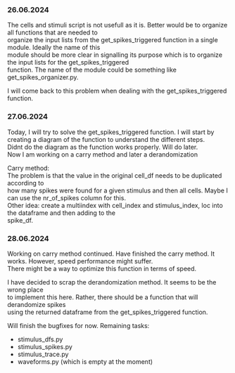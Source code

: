 ### 26.06.2024
The cells and stimuli script is not usefull as it is. Better would be to organize all functions that are needed to </br>
organize the input lists from the get_spikes_triggered function in a single module. Ideally the name of this </br>
module should be more clear in signalling its purpose which is to organize the input lists for the get_spikes_triggered </br>
function. The name of the module could be something like get_spikes_organizer.py. </br>

I will come back to this problem when dealing with the get_spikes_triggered function. </br>

### 27.06.2024 </br>
Today, I will try to solve the get_spikes_triggered function. 
I will start by creating a diagram of the function to understand the different steps. </br>
Didnt do the diagram as the function works properly. Will do later. </br>
Now I am working on a carry method and later a derandomization

Carry method: </br>
The problem is that the value in the original cell_df needs to be duplicated according to </br>
how many spikes were found for a given stimulus and then all cells. Maybe I can use the nr_of_spikes column for this. </br>
Other idea: create a multiindex with cell_index and stimulus_index, loc into the dataframe and then adding to the </br>
spike_df. </br>

### 28.06.2024 </br>
Working on carry method continued. 
Have finished the carry method. It works. However, speed performance might suffer. </br>
There might be a way to optimize this function in terms of speed. </br>

I have decided to scrap the derandomization method. It seems to be the wrong place </br>
to implement this here. Rather, there should be a function that will derandomize spikes </br>
using the returned dataframe from the get_spikes_triggered function. </br>

Will finish the bugfixes for now. Remaining tasks:
- stimulus_dfs.py
- stimulus_spikes.py
- stimulus_trace.py
- waveforms.py (which is empty at the moment)